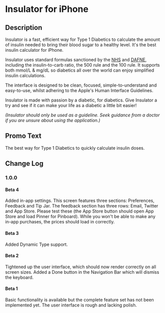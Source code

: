 # Insulator for iPhone

## Description
Insulator is a fast, efficient way for Type 1 Diabetics to calculate the amount of insulin needed to bring their blood sugar to a healthy level. It's the best insulin calculator for iPhone.

Insulator uses standard formulas sanctioned by the [NHS](www.nhs.uk) and [DAFNE](http://www.dafne.uk.com), including the insulin-to-carb ratio, the 500 rule and the 100 rule. It supports both mmol/L & mg/dL so diabetics all over the world can enjoy simplified insulin calculations.

The interface is designed to be clean, focused, simple-to-understand and easy-to-use, whilst adhering to the Apple's Human Interface Guidelines.

Insulator is made with passion by a diabetic, for diabetics. Give Insulator a try and see if it can make your life as a diabetic a little bit easier!

_(Insulator should only be used as a guideline. Seek guidance from a doctor if you are unsure about using the application.)_

## Promo Text
The best way for Type 1 Diabetics to quickly calculate insulin doses.

## Change Log
### 1.0.0
#### Beta 4
Added in-app settings. This screen features three sections: Preferences, Feedback and Tip Jar. The feedback section has three rows: Email, Twitter and App Store. Please test these (the App Store button should open App Store and load Pinner for Pinboard). While you won't be able to make any in-app purchases, the prices should load in correctly.

#### Beta 3
Added Dynamic Type support.
#### Beta 2
Tightened up the user interface, which should now render correctly on all screen sizes. Added a Done button in the Navigation Bar which will dismiss the keyboard.

#### Beta 1
Basic functionality is available but the complete feature set has not been implemented yet. The user interface is rough and lacking polish.
